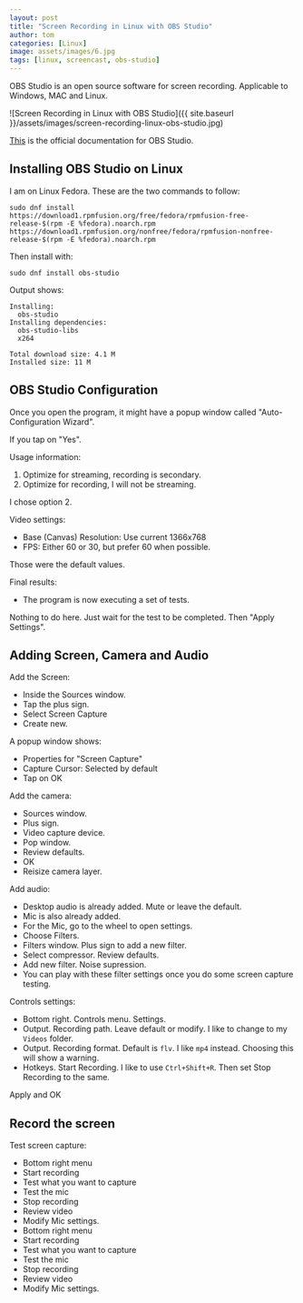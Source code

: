 ```yaml
---
layout: post
title: "Screen Recording in Linux with OBS Studio"
author: tom
categories: [Linux]
image: assets/images/6.jpg
tags: [linux, screencast, obs-studio]
---
```


OBS Studio is an open source software for screen recording. Applicable to Windows, MAC and Linux.

![Screen Recording in Linux with OBS Studio]({{ site.baseurl }}/assets/images/screen-recording-linux-obs-studio.jpg)

<a href="https://obsproject.com/" target="_blank">This</a> is the official documentation for OBS Studio.

## Installing OBS Studio on Linux

I am on Linux Fedora. These are the two commands to follow:

    sudo dnf install https://download1.rpmfusion.org/free/fedora/rpmfusion-free-release-$(rpm -E %fedora).noarch.rpm https://download1.rpmfusion.org/nonfree/fedora/rpmfusion-nonfree-release-$(rpm -E %fedora).noarch.rpm

Then install with:

    sudo dnf install obs-studio

Output shows:

    Installing:
      obs-studio
    Installing dependencies:
      obs-studio-libs
      x264

    Total download size: 4.1 M
    Installed size: 11 M

## OBS Studio Configuration

Once you open the program, it might have a popup window called "Auto-Configuration Wizard".

If you tap on "Yes".

Usage information:

1. Optimize for streaming, recording is secondary.
2. Optimize for recording, I will not be streaming.

I chose option 2.

Video settings:

* Base (Canvas) Resolution: Use current 1366x768
* FPS: Either 60 or 30, but prefer 60 when possible.

Those were the default values.

Final results:

* The program is now executing a set of tests.

Nothing to do here. Just wait for the test to be completed. Then "Apply Settings".

## Adding Screen, Camera and Audio

Add the Screen:

* Inside the Sources window.
* Tap the plus sign.
* Select Screen Capture
* Create new.

A popup window shows:

* Properties for "Screen Capture"
* Capture Cursor: Selected by default
* Tap on OK

Add the camera:

* Sources window.
* Plus sign.
* Video capture device.
* Pop window.
* Review defaults.
* OK
* Reisize camera layer.

Add audio:

* Desktop audio is already added. Mute or leave the default.
* Mic is also already added.
* For the Mic, go to the wheel to open settings.
* Choose Filters.
* Filters window. Plus sign to add a new filter.
* Select compressor. Review defaults.
* Add new filter. Noise supression.
* You can play with these filter settings once you do some screen capture testing.

Controls settings:

* Bottom right. Controls menu. Settings.
* Output. Recording path. Leave default or modify. I like to change to my `Videos` folder.
* Output. Recording format. Default is `flv`. I like `mp4` instead. Choosing this will show a warning.
* Hotkeys. Start Recording. I like to use `Ctrl+Shift+R`. Then set Stop Recording to the same.

Apply and OK

## Record the screen

Test screen capture:

* Bottom right menu
* Start recording
* Test what you want to capture
* Test the mic
* Stop recording
* Review video
* Modify Mic settings.
* Bottom right menu
* Start recording
* Test what you want to capture
* Test the mic
* Stop recording
* Review video
* Modify Mic settings.